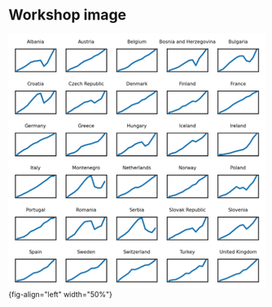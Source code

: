 
# Workshop image

![GDP of European countries 1952-2007.](202503_L12_example-advanced.png){fig-align="left" width="50%"}